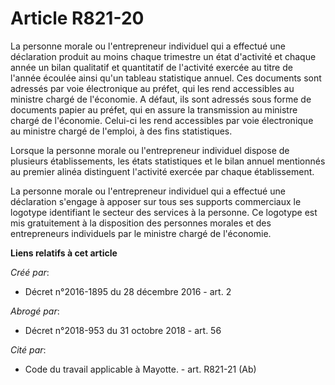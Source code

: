 # Article R821-20

La personne morale ou l'entrepreneur individuel qui a effectué une  déclaration produit au moins chaque trimestre un état
d'activité et  chaque année un bilan qualitatif et quantitatif de l'activité exercée au  titre de l'année écoulée ainsi qu'un
tableau statistique annuel. Ces  documents sont adressés par voie électronique au préfet, qui les rend  accessibles au
ministre chargé de l'économie. A défaut, ils sont  adressés sous forme de documents papier au préfet, qui en assure la
transmission au ministre chargé de l'économie. Celui-ci les rend  accessibles par voie électronique au ministre chargé de
l'emploi, à des  fins statistiques. 

Lorsque la personne morale ou  l'entrepreneur individuel dispose de plusieurs établissements, les états  statistiques et le
bilan annuel mentionnés au premier alinéa  distinguent l'activité exercée par chaque établissement. 

La personne morale ou l'entrepreneur individuel qui a effectué une  déclaration s'engage à apposer sur tous ses supports
commerciaux le  logotype identifiant le secteur des services à la personne. Ce logotype  est mis gratuitement à la
disposition des personnes morales et des  entrepreneurs individuels par le ministre chargé de l'économie.

**Liens relatifs à cet article**

_Créé par_:

  - Décret n°2016-1895 du 28 décembre 2016 - art. 2

_Abrogé par_:

  - Décret n°2018-953 du 31 octobre 2018 - art. 56

_Cité par_:

  - Code du travail applicable à Mayotte. - art. R821-21 (Ab)
